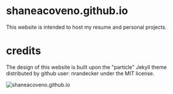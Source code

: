 # shaneacoveno.github.io
This website is intended to host my resume and personal projects.

# credits
The design of this website is built upon the "particle" Jekyll theme distributed by github user: nrandecker under the MIT license.

![shaneacoveno.github.io](http://raw.githubusercontent.com/shaneacoveno/shaneacoveno.github.io/branch/path/to/websitePic.png)
